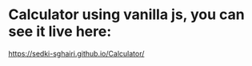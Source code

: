 # Calculator using vanilla js, you can see it live here:
https://sedki-sghairi.github.io/Calculator/
